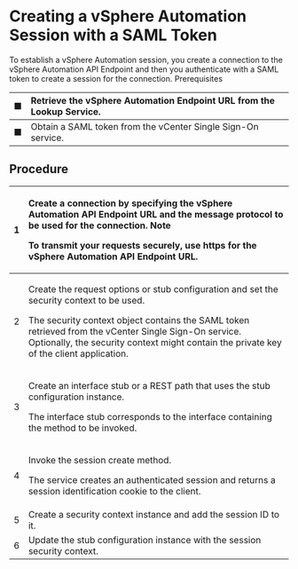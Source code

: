 # Creating a vSphere Automation Session with a SAML Token

To establish a vSphere Automation session, you create a connection to the vSphere Automation API Endpoint and then you authenticate with a SAML token to create a session for the connection. Prerequisites 

| ■  | Retrieve the vSphere Automation Endpoint URL from the Lookup Service.  |
| :--- | :--- |
| ■  | Obtain a SAML token from the vCenter Single Sign-On service.  |

## Procedure 

<table>
  <thead>
    <tr>
      <th style="text-align:left">1</th>
      <th style="text-align:left">
        <p>Create a connection by specifying the vSphere Automation API Endpoint
          URL and the message protocol to be used for the connection. Note</p>
        <p>To transmit your requests securely, use https for the vSphere Automation
          API Endpoint URL.</p>
      </th>
    </tr>
  </thead>
  <tbody>
    <tr>
      <td style="text-align:left">2</td>
      <td style="text-align:left">
        <p>Create the request options or stub configuration and set the security
          context to be used.</p>
        <p>The security context object contains the SAML token retrieved from the
          vCenter Single Sign-On service. Optionally, the security context might
          contain the private key of the client application.</p>
      </td>
    </tr>
    <tr>
      <td style="text-align:left">3</td>
      <td style="text-align:left">
        <p>Create an interface stub or a REST path that uses the stub configuration
          instance.</p>
        <p>The interface stub corresponds to the interface containing the method
          to be invoked.</p>
      </td>
    </tr>
    <tr>
      <td style="text-align:left">4</td>
      <td style="text-align:left">
        <p>Invoke the session create method.</p>
        <p>The service creates an authenticated session and returns a session identification
          cookie to the client.</p>
      </td>
    </tr>
    <tr>
      <td style="text-align:left">5</td>
      <td style="text-align:left">Create a security context instance and add the session ID to it.</td>
    </tr>
    <tr>
      <td style="text-align:left">6</td>
      <td style="text-align:left">Update the stub configuration instance with the session security context.</td>
    </tr>
  </tbody>
</table>